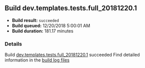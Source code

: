 ## Build dev.templates.tests.full_20181220.1
- **Build result:** `succeeded`
- **Build queued:** 12/20/2018 5:00:01 AM
- **Build duration:** 181.17 minutes
### Details
Build [dev.templates.tests.full_20181220.1](https://winappstudio.visualstudio.com/web/build.aspx?pcguid=a4ef43be-68ce-4195-a619-079b4d9834c2&builduri=vstfs%3a%2f%2f%2fBuild%2fBuild%2f26790) succeeded
Find detailed information in the [build log files](https://uwpctdiags.blob.core.windows.net/buildlogs/dev.templates.tests.full_20181220.1_logs.zip)
